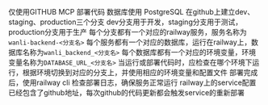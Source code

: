 仅使用GITHUB MCP 部署代码
数据库使用 PostgreSQL
在github上建立dev、staging、production三个分支
dev分支用于开发，staging分支用于测试，production分支用于生产
每个分支都有一个对应的railway服务，服务名称为`wanli-backend-<分支名>`
每个服务都有一个对应的数据库，运行在railway上，数据库名称为`wanli_backend_<分支名>`
每个数据库都有一个对应的环境变量，环境变量名称为`DATABASE_URL_<分支名>`
当运行或部署代码时，应检查在哪个环境下运行，根据环境切换到对应的分支上，并使用相应的环境变量和配置文件
部署完成后，使用railway cli 检查部署日志，确保服务正常运行
railway上的service配置已经包含了github地址，每次github的代码更新都会触发service的重新部署
